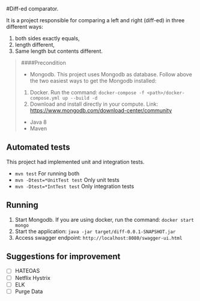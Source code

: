 #Diff-ed comparator.

It is a project responsible for comparing a left and right (diff-ed) in three different ways:  
1. both sides exactly equals, 
2. length different, 
3. Same length but contents different.

> ####Precondition <br>
> - Mongodb. This project uses Mongodb as database. Follow above the two easiest ways to get the Mongodb installed:
>  1. Docker. Run the command: ```docker-compose -f <path>/docker-compose.yml up --build -d```
>  2. Download and install directly in your compute. Link: https://www.mongodb.com/download-center/community
>
> - Java 8
> - Maven 


## Automated tests

This project had implemented unit and integration tests. 

- ```mvn test``` For running both
- ```mvn -Dtest=*UnitTest test``` Only unit tests
- ```mvn -Dtest=*IntTest test``` Only integration tests  

## Running
1. Start Mongodb. If you are using docker, run the command: ```docker start mongo```
2. Start the application: ```java -jar target/diff-0.0.1-SNAPSHOT.jar```
3. Access swagger endpoint: ```http://localhost:8080/swagger-ui.html```


## Suggestions for improvement
- [ ] HATEOAS
- [ ] Netflix Hystrix
- [ ] ELK
- [ ] Purge Data